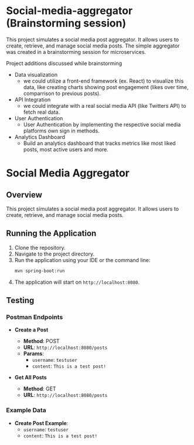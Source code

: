 # Social-media-aggregator (Brainstorming session)
This project simulates a social media post aggregator. It allows users to create, retrieve, and manage social media posts.
The simple aggregator was created in a brainstorming session for microservices. 

Project additions discussed while brainstorming
* Data visualization
  - we could utilize a front-end framework (ex. React) to visualize this data, like creating charts showing post engagement (likes over time, comparrison to previous posts).
* API Integration
  - we could integrate with a real social media API (like Twitters API) to fetch real data.
* User Authentication
  - User Authentication by implementing the respective social media platforms own sign in methods.
* Analytics Dashboard
  - Build an analytics dashboard that tracks metrics like most liked posts, most active users and more. 

# Social Media Aggregator

## Overview
This project simulates a social media post aggregator. It allows users to create, retrieve, and manage social media posts.

## Running the Application
1. Clone the repository.
2. Navigate to the project directory.
3. Run the application using your IDE or the command line:
    ```sh
    mvn spring-boot:run
    ```
4. The application will start on `http://localhost:8080`.

## Testing
### Postman Endpoints
- **Create a Post**
    - **Method**: POST
    - **URL**: `http://localhost:8080/posts`
    - **Params**:
        - `username`: `testuser`
        - `content`: `This is a test post!`

- **Get All Posts**
    - **Method**: GET
    - **URL**: `http://localhost:8080/posts`

### Example Data
- **Create Post Example**:
    - `username`: `testuser`
    - `content`: `This is a test post!`
